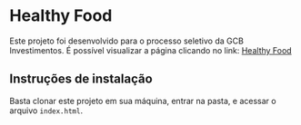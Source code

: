 # Healthy Food
Este projeto foi desenvolvido para o processo seletivo da GCB Investimentos.
É possível visualizar a página clicando no link: [Healthy Food](https://nettobruno.github.io/Healthy-Food/)

## Instruções de instalação
Basta clonar este projeto em sua máquina, entrar na pasta, e acessar o arquivo ```index.html```.
